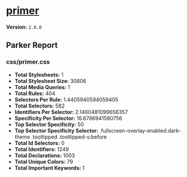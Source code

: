 # [primer]( http://primercss.io )

**Version:** `2.0.0`

## Parker Report

### css/primer.css

- **Total Stylesheets:** 1
- **Total Stylesheet Size:** 30806
- **Total Media Queries:** 1
- **Total Rules:** 404
- **Selectors Per Rule:** 1.4405940594059405
- **Total Selectors:** 582
- **Identifiers Per Selector:** 2.1460481099656357
- **Specificity Per Selector:** 16.6786941580756
- **Top Selector Specificity:** 50
- **Top Selector Specificity Selector:** .fullscreen-overlay-enabled.dark-theme .tooltipped .tooltipped-s:before
- **Total Id Selectors:** 0
- **Total Identifiers:** 1249
- **Total Declarations:** 1003
- **Total Unique Colors:** 79
- **Total Important Keywords:** 1
